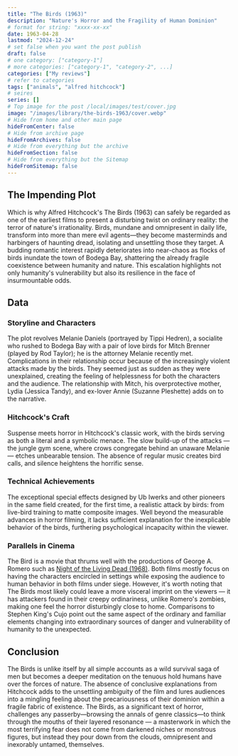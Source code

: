 ```yaml
---
title: "The Birds (1963)"
description: "Nature's Horror and the Fragility of Human Dominion"
# format for string: "xxxx-xx-xx"
date: 1963-04-28
lastmod: "2024-12-24"
# set false when you want the post publish
draft: false
# one category: ["category-1"]
# more categories: ["category-1", "category-2", ...]
categories: ["My reviews"]
# refer to categories
tags: ["animals", "alfred hitchcock"]
# seires
series: []
# Top image for the post /local/images/test/cover.jpg
image: "/images/library/the-birds-1963/cover.webp"
# Hide from home and other main page
hideFromCenter: false
# Hide from archive page
hideFromArchives: false
# Hide from everything but the archive
hideFromSection: false
# Hide from everything but the Sitemap
hideFromSitemap: false
---
```

## The Impending Plot

Which is why Alfred Hitchcock's The Birds (1963) can safely be regarded as one of the earliest films to present a disturbing twist on ordinary reality: the terror of nature's irrationality. Birds, mundane and omnipresent in daily life, transform into more than mere evil agents—they become masterminds and harbingers of haunting dread, isolating and unsettling those they target. A budding romantic interest rapidly deteriorates into near-chaos as flocks of birds inundate the town of Bodega Bay, shattering the already fragile coexistence between humanity and nature. This escalation highlights not only humanity's vulnerability but also its resilience in the face of insurmountable odds.

## Data

### Storyline and Characters

The plot revolves Melanie Daniels (portrayed by Tippi Hedren), a socialite who rushed to Bodega Bay with a pair of love birds for Mitch Brenner (played by Rod Taylor); he is the attorney Melanie recently met. Complications in their relationship occur because of the increasingly violent attacks made by the birds. They seemed just as sudden as they were unexplained, creating the feeling of helplessness for both the characters and the audience. The relationship with Mitch, his overprotective mother, Lydia (Jessica Tandy), and ex-lover Annie (Suzanne Pleshette) adds on to the narrative.

### Hitchcock's Craft

Suspense meets horror in Hitchcock's classic work, with the birds serving as both a literal and a symbolic menace. The slow build-up of the attacks — the jungle gym scene, where crows congregate behind an unaware Melanie — etches unbearable tension. The absence of regular music creates bird calls, and silence heightens the horrific sense.

### Technical Achievements

The exceptional special effects designed by Ub Iwerks and other pioneers in the same field created, for the first time, a realistic attack by birds: from live-bird training to matte composite images. Well beyond the measurable advances in horror filming, it lacks sufficient explanation for the inexplicable behavior of the birds, furthering psychological incapacity within the viewer.

### Parallels in Cinema

The Bird is a movie that thrums well with the productions of George A. Romero such as <a href="/library/night-of-the-living-dead-1968/" target="_blank">Night of the Living Dead (1968)</a>. Both films mostly focus on having the characters encircled in settings while exposing the audience to human behavior in both films under siege. However, it's worth noting that The Birds most likely could leave a more visceral imprint on the viewers — it has attackers found in their creepy ordinariness, unlike Romero's zombies, making one feel the horror disturbingly close to home. Comparisons to Stephen King's Cujo point out the same aspect of the ordinary and familiar elements changing into extraordinary sources of danger and vulnerability of humanity to the unexpected.

## Conclusion

The Birds is unlike itself by all simple accounts as a wild survival saga of men but becomes a deeper meditation on the tenuous hold humans have over the forces of nature. The absence of conclusive explanations from Hitchcock adds to the unsettling ambiguity of the film and lures audiences into a mingling feeling about the precariousness of their dominion within a fragile fabric of existence. The Birds, as a significant text of horror, challenges any passerby—browsing the annals of genre classics—to think through the mouths of their layered resonance — a masterwork in which the most terrifying fear does not come from darkened niches or monstrous figures, but instead they pour down from the clouds, omnipresent and inexorably untamed, themselves.